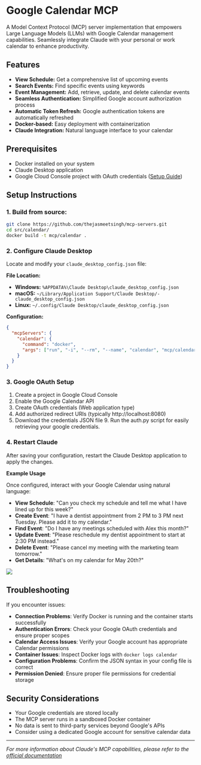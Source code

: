 # Google Calendar MCP

A Model Context Protocol (MCP) server implementation that empowers Large Language Models (LLMs) with Google Calendar management capabilities. Seamlessly integrate Claude with your personal or work calendar to enhance productivity.

## Features

- **View Schedule:** Get a comprehensive list of upcoming events
- **Search Events:** Find specific events using keywords
- **Event Management:** Add, retrieve, update, and delete calendar events
- **Seamless Authentication:** Simplified Google account authorization process
- **Automatic Token Refresh:** Google authentication tokens are automatically refreshed
- **Docker-based:** Easy deployment with containerization
- **Claude Integration:** Natural language interface to your calendar

## Prerequisites

- Docker installed on your system
- Claude Desktop application
- Google Cloud Console project with OAuth credentials ([Setup Guide](https://developers.google.com/identity/protocols/oauth2/web-server#python_6))

## Setup Instructions

### 1. Build from source:

```bash
git clone https://github.com/thejasmeetsingh/mcp-servers.git
cd src/calendar/
docker build -t mcp/calendar .
```

### 2. Configure Claude Desktop

Locate and modify your `claude_desktop_config.json` file:

**File Location:**

- **Windows:** `%APPDATA%\Claude Desktop\claude_desktop_config.json`
- **macOS:** `~/Library/Application Support/Claude Desktop/-claude_desktop_config.json`
- **Linux:** `~/.config/Claude Desktop/claude_desktop_config.json`

**Configuration:**

```json
{
  "mcpServers": {
    "calendar": {
      "command": "docker",
      "args": ["run", "-i", "--rm", "--name", "calendar", "mcp/calendar"]
    }
  }
}
```

### 3. Google OAuth Setup

1. Create a project in Google Cloud Console
2. Enable the Google Calendar API
3. Create OAuth credentials (Web application type)
4. Add authorized redirect URIs (typically http://localhost:8080)
5. Download the credentials JSON file 9. Run the auth.py script for easily retrieving your google credentials.

### 4. Restart Claude

After saving your configuration, restart the Claude Desktop application to apply the changes.

**Example Usage**

Once configured, interact with your Google Calendar using natural language:

- **View Schedule**: "Can you check my schedule and tell me what I have lined up for this week?"
- **Create Event**: "I have a dentist appointment from 2 PM to 3 PM next Tuesday. Please add it to my calendar."
- **Find Event**: "Do I have any meetings scheduled with Alex this month?"
- **Update Event**: "Please reschedule my dentist appointment to start at 2:30 PM instead."
- **Delete Event**: "Please cancel my meeting with the marketing team tomorrow."
- **Get Details**: "What's on my calendar for May 20th?"

[![](https://github.com/user-attachments/assets/5d2a15f9-cb45-42f8-9f59-a017127ddda0)](https://ja3-projects.s3.ap-south-1.amazonaws.com/calendar-mcp.mp4)

## Troubleshooting

If you encounter issues:

- **Connection Problems**: Verify Docker is running and the container starts successfully
- **Authentication Errors**: Check your Google OAuth credentials and ensure proper scopes
- **Calendar Access Issues**: Verify your Google account has appropriate Calendar permissions
- **Container Issues**: Inspect Docker logs with `docker logs calendar`
- **Configuration Problems**: Confirm the JSON syntax in your config file is correct
- **Permission Denied**: Ensure proper file permissions for credential storage

## Security Considerations

- Your Google credentials are stored locally
- The MCP server runs in a sandboxed Docker container
- No data is sent to third-party services beyond Google's APIs
- Consider using a dedicated Google account for sensitive calendar data

---

_For more information about Claude's MCP capabilities, please refer to the [official documentation](https://modelcontextprotocol.io/introduction)_

